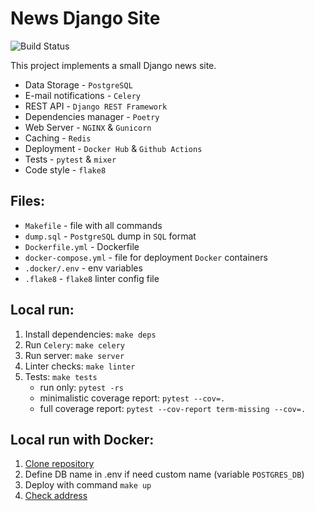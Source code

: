 # News Django Site

![Build Status](https://github.com/nightblure/django-site-docker/actions/workflows/main.yml/badge.svg?branch=main)

This project implements a small Django news site.
* Data Storage - ```PostgreSQL```
* E-mail notifications - ```Celery```
* REST API - ```Django REST Framework```
* Dependencies manager - ```Poetry```
* Web Server - ```NGINX``` & ```Gunicorn```
* Caching - ```Redis```
* Deployment - ```Docker Hub``` & ```Github Actions```
* Tests - ```pytest``` & ```mixer```
* Code style - ```flake8```

## Files:
  - ```Makefile``` - file with all commands
  - ```dump.sql``` - ```PostgreSQL``` dump in ```SQL``` format
  - ```Dockerfile.yml``` - Dockerfile
  - ```docker-compose.yml``` - file for deployment ```Docker``` containers
  - ```.docker/.env``` - env variables
  - ```.flake8``` - ```flake8``` linter config file

## Local run:
  1. Install dependencies: ```make deps```
  2. Run ```Celery```: ```make celery```
  3. Run server: ```make server```
  4. Linter checks: ```make linter```
  5. Tests: ```make tests``` 
     * run only: ```pytest -rs```
     * minimalistic coverage report: ```pytest --cov=.```
     * full coverage report: ```pytest --cov-report term-missing --cov=.```

## Local run with Docker:
  1. [Clone repository](https://github.com/nightblure/django-site-docker.git)
  2. Define DB name in .env if need custom name (variable ```POSTGRES_DB```)
  3. Deploy with command ```make up```
  4. [Check address](http://localhost:80/)

